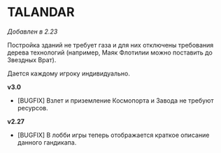 # TALANDAR

*Добавлен в 2.23*

Постройка зданий не требует газа и для них отключены требования дерева технологий (например, Маяк Флотилии можно поставить до Звездных Врат).

Дается каждому игроку индивидуально.

**v3.0**

* [BUGFIX] Взлет и приземление Космопорта и Завода не требуют ресурсов. 

**v2.27**

* [BUGFIX] В лобби игры теперь отображается краткое описание данного гандикапа.
